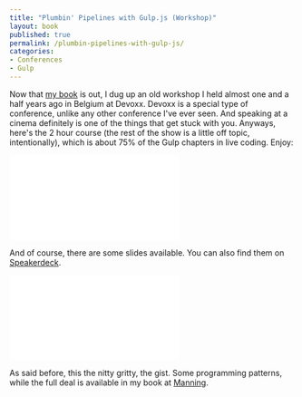 ```yaml
---
title: "Plumbin' Pipelines with Gulp.js (Workshop)"
layout: book
published: true
permalink: /plumbin-pipelines-with-gulp-js/
categories:
- Conferences
- Gulp
---
```


Now that [my book](https://manning.com/baumgartner) is out, I dug up an old workshop I held almost one and a half years ago in Belgium at Devoxx. Devoxx is a special type of conference, unlike any other conference I've ever seen. And speaking at a cinema definitely is one of the things that get stuck with you. Anyways, here's the 2 hour course (the rest of the show is a little off topic, intentionally), which is about 75% of the Gulp chapters in live coding.
Enjoy:

<div class="aspect ratio-16-to-9">
  <iframe src="//www.youtube.com/embed/AcCtLUZZkvE" frameborder="0" allowfullscreen></iframe>
</div>

And of course, there are some slides available. You can also find them on [Speakerdeck](https://speakerdeck.com/ddprrt/plumbin-pipelines-with-gulp-dot-js-3hr-workshop).

<div class="aspect ratio-16-to-9">
  <iframe class="speakerdeck-iframe" frameborder="0" src="//speakerdeck.com/player/b6cfa30917904f0ebd4d88343ec686b7?" allowfullscreen="true" mozallowfullscreen="true" webkitallowfullscreen="true"></iframe>
</div>

As said before, this the nitty gritty, the gist. Some programming patterns, while the full deal is available in my book at [Manning](http://bit.ly/gulp-tool-book).
